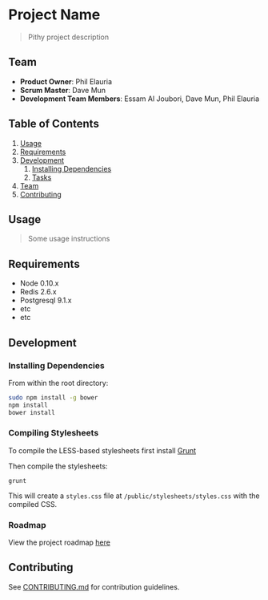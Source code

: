 # Project Name

> Pithy project description

## Team

  - __Product Owner__: Phil Elauria
  - __Scrum Master__: Dave Mun
  - __Development Team Members__: Essam Al Joubori, Dave Mun, Phil Elauria

## Table of Contents

1. [Usage](#Usage)
1. [Requirements](#requirements)
1. [Development](#development)
    1. [Installing Dependencies](#installing-dependencies)
    1. [Tasks](#tasks)
1. [Team](#team)
1. [Contributing](#contributing)

## Usage

> Some usage instructions

## Requirements

- Node 0.10.x
- Redis 2.6.x
- Postgresql 9.1.x
- etc
- etc

## Development

### Installing Dependencies

From within the root directory:

```sh
sudo npm install -g bower
npm install
bower install
```

### Compiling Stylesheets

To compile the LESS-based stylesheets first install [Grunt](http://getbootstrap.com/getting-started/#grunt)

Then compile the stylesheets:

```grunt```

This will create a `styles.css` file at `/public/stylesheets/styles.css` with the compiled CSS.

### Roadmap

View the project roadmap [here](LINK_TO_PROJECT_ISSUES)


## Contributing

See [CONTRIBUTING.md](CONTRIBUTING.md) for contribution guidelines.
